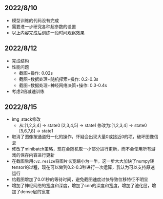 ## 2022/8/10

- 模型训练的代码没有完成
- 需要进一步研究各种超参数的设置
- 以上内容完成后训练一段时间观察效果

## 2022/8/12

- 完成结构
- 性能问题
  - 截图+操作: 0.02s
  - 截图+数据处理+随机探索+操作: 0.2-0.3s
  - 截图+数据处理+神经网络决策+操作: 0.3-0.4s
- 考虑2倍减速训练

## 2022/8/15

- img_stack修改
  - 从:[1,2,3,4] -> state0
  [2,3,4,5] -> state1
  修改为:[1,2,3,4] -> state0
  [5,6,7,8] -> state1
- 取消了图像按通道归一化的操作，怀疑会出现大量0或接近0的项，破坏图像信息
- 修改了minibatch策略，现在会随机取一小部分进行更新，而不会使用所有游戏的保存内容进行更新
- 在截图后用`cv2.resize`将图片长宽缩小为一半，这一步大大加快了numpy转tensor的过程，现在可以做到0.2-0.3秒进行一次运算，我认为可以支持原速运行
- 给截图增加了0.01秒的等待时间，避免截图速度过快导致位移特征不明显
- 增加了神经网络的宽度和深度，增加了cnn的深度和宽度，增加了池化层，增加了dense层的宽度

